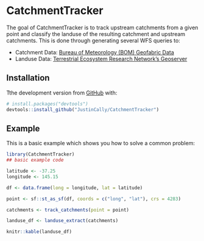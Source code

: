 
<!-- README.md is generated from README.Rmd. Please edit that file -->

# CatchmentTracker

<!-- badges: start -->

<!-- badges: end -->

The goal of CatchmentTracker is to track upstream catchments from a
given point and classify the landuse of the resulting catchment and
upstream catchments. This is done through generating several WFS queries
to:

  - Catchment Data: [Bureau of Meteorology (BOM) Geofabric
    Data](http://geofabric.bom.gov.au/documentation/)  
  - Landuse Data: [Terrestrial Ecosystem Research Network’s
    Geoserver](https://geoserver.tern.org.au/geoserver/web/)

## Installation

Tthe development version from [GitHub](https://github.com/) with:

``` r
# install.packages("devtools")
devtools::install_github("JustinCally/CatchmentTracker")
```

## Example

This is a basic example which shows you how to solve a common problem:

``` r
library(CatchmentTracker)
## basic example code

latitude <- -37.25
longitude <- 145.15

df <- data.frame(long = longitude, lat = latitude)

point <- sf::st_as_sf(df, coords = c("long", "lat"), crs = 4283)

catchments <- track_catchments(point = point)

landuse_df <- landuse_extract(catchments)

knitr::kable(landuse_df)
```
